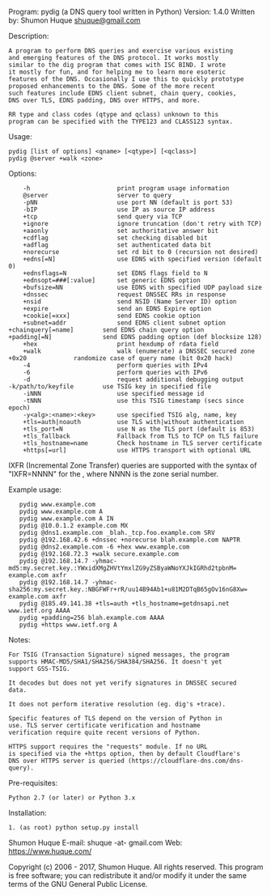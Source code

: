 Program:	pydig (a DNS query tool written in Python)
Version:	1.4.0
Written by:	Shumon Huque <shuque@gmail.com>

Description:

	A program to perform DNS queries and exercise various existing
	and emerging features of the DNS protocol. It works mostly 
	similar to the dig program that comes with ISC BIND. I wrote
	it mostly for fun, and for helping me to learn more esoteric
	features of the DNS. Occasionally I use this to quickly prototype
	proposed enhancements to the DNS. Some of the more recent
	such features include EDNS client subnet, chain query, cookies,
	DNS over TLS, EDNS padding, DNS over HTTPS, and more.

	RR type and class codes (qtype and qclass) unknown to this 
	program can be specified with the TYPE123 and CLASS123 syntax.

Usage:

	pydig [list of options] <qname> [<qtype>] [<qclass>]
	pydig @server +walk <zone>

Options:

        -h                        print program usage information
        @server                   server to query
        -pNN                      use port NN (default is port 53)
        -bIP                      use IP as source IP address
        +tcp                      send query via TCP
        +ignore                   ignore truncation (don't retry with TCP)
        +aaonly                   set authoritative answer bit
        +cdflag                   set checking disabled bit
        +adflag                   set authenticated data bit
        +norecurse                set rd bit to 0 (recursion not desired)
        +edns[=N]                 use EDNS with specified version (default 0)
        +ednsflags=N              set EDNS flags field to N
        +ednsopt=###[:value]      set generic EDNS option
        +bufsize=NN               use EDNS with specified UDP payload size
        +dnssec                   request DNSSEC RRs in response
        +nsid                     send NSID (Name Server ID) option
        +expire                   send an EDNS Expire option
        +cookie[=xxx]             send EDNS cookie option
        +subnet=addr              send EDNS client subnet option
	+chainquery[=name]        send EDNS chain query	option
	+padding[=N]              send EDNS padding option (def blocksize 128)
        +hex                      print hexdump of rdata field
        +walk                     walk (enumerate) a DNSSEC secured zone
	+0x20			  randomize case of query name (bit 0x20 hack)
        -4                        perform queries with IPv4
        -6                        perform queries with IPv6
        -d                        request additional debugging output
	-k/path/to/keyfile        use TSIG key in specified file
        -iNNN                     use specified message id
        -tNNN                     use this TSIG timestamp (secs since epoch)
        -y<alg>:<name>:<key>      use specified TSIG alg, name, key
        +tls=auth|noauth          use TLS with|without authentication
        +tls_port=N               use N as the TLS port (default is 853)
        +tls_fallback             Fallback from TLS to TCP on TLS failure
        +tls_hostname=name        Check hostname in TLS server certificate
        +https[=url]              use HTTPS transport with optional URL


IXFR (Incremental Zone Transfer) queries are supported with the syntax
of "IXFR=NNNN" for the <qtype>, where NNNN is the zone serial number.

Example usage:

       pydig www.example.com
       pydig www.example.com A
       pydig www.example.com A IN
       pydig @10.0.1.2 example.com MX
       pydig @dns1.example.com _blah._tcp.foo.example.com SRV
       pydig @192.168.42.6 +dnssec +norecurse blah.example.com NAPTR
       pydig @dns2.example.com -6 +hex www.example.com
       pydig @192.168.72.3 +walk secure.example.com
       pydig @192.168.14.7 -yhmac-md5:my.secret.key.:YWxidXMgZHVtYmxlZG9yZSByaWNoYXJkIGRhd2tpbnM= example.com axfr
       pydig @192.168.14.7 -yhmac-sha256:my.secret.key.:NBGFWFr+rR/uu14B94Ab1+u81M2DTqB65gOv16nG8Xw= example.com axfr
       pydig @185.49.141.38 +tls=auth +tls_hostname=getdnsapi.net www.ietf.org AAAA
       pydig +padding=256 blah.example.com AAAA
       pydig +https www.ietf.org A

Notes:

	For TSIG (Transaction Signature) signed messages, the program
	supports HMAC-MD5/SHA1/SHA256/SHA384/SHA256. It doesn't yet
	support GSS-TSIG.

	It decodes but does not yet verify signatures in DNSSEC secured 
	data.

	It does not perform iterative resolution (eg. dig's +trace).

	Specific features of TLS depend on the version of Python in
	use. TLS server certificate verification and hostname 
	verification require quite recent versions of Python.

	HTTPS support requires the "requests" module. If no URL
	is specified via the +https option, then by default Cloudflare's
	DNS over HTTPS server is queried (https://cloudflare-dns.com/dns-query).

Pre-requisites:

	Python 2.7 (or later) or Python 3.x

Installation:

	1. (as root) python setup.py install

Shumon Huque
E-mail: shuque -at- gmail.com
Web: https://www.huque.com/

Copyright (c) 2006 - 2017, Shumon Huque. 
All rights reserved. This program is free software; you can redistribute 
it and/or modify it under the same terms of the GNU General Public License.
